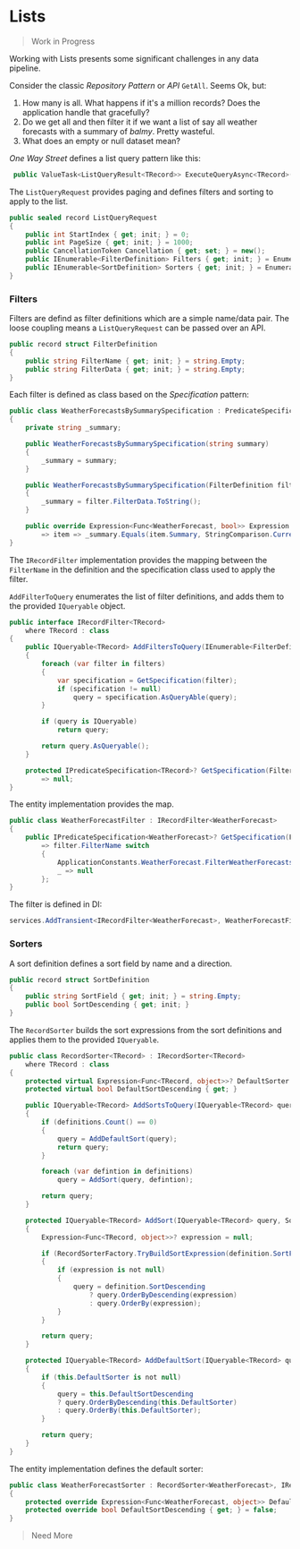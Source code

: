 # Lists

> Work in Progress

Working with Lists presents some significant challenges in any data pipeline.

Consider the classic *Repository Pattern* or *API* `GetAll`.  Seems Ok, but:

1. How many is all.  What happens if it's a million records?  Does the application handle that gracefully?
2. Do we get all and then filter it if we want a list of say all weather forecasts with a summary of *balmy*.  Pretty wasteful.
3. What does an empty or null dataset mean?

*One Way Street* defines a list query pattern like this:

```csharp
 public ValueTask<ListQueryResult<TRecord>> ExecuteQueryAsync<TRecord>(ListQueryRequest request) where TRecord : class;
 ```

The `ListQueryRequest` provides paging and defines filters and sorting to apply to the list.

```csharp
public sealed record ListQueryRequest
{
    public int StartIndex { get; init; } = 0;
    public int PageSize { get; init; } = 1000;
    public CancellationToken Cancellation { get; set; } = new();
    public IEnumerable<FilterDefinition> Filters { get; init; } = Enumerable.Empty<FilterDefinition>();
    public IEnumerable<SortDefinition> Sorters { get; init; } = Enumerable.Empty<SortDefinition>();
}
```

### Filters

Filters are defind as filter definitions which are a simple name/data pair.  The loose coupling means a `ListQueryRequest` can be passed over an API.
 

```csharp
public record struct FilterDefinition
{
    public string FilterName { get; init; } = string.Empty;
    public string FilterData { get; init; } = string.Empty;
}
```

Each filter is defined as class based on the *Specification* pattern:

```csharp
public class WeatherForecastsBySummarySpecification : PredicateSpecification<WeatherForecast>
{
    private string _summary;

    public WeatherForecastsBySummarySpecification(string summary)
    {
        _summary = summary;
    }

    public WeatherForecastsBySummarySpecification(FilterDefinition filter)
    {
        _summary = filter.FilterData.ToString();
    }

    public override Expression<Func<WeatherForecast, bool>> Expression
        => item => _summary.Equals(item.Summary, StringComparison.CurrentCultureIgnoreCase);
}
```

The `IRecordFilter` implementation provides the mapping between the `FilterName` in the definition and the specification class used to apply the filter.

`AddFilterToQuery` enumerates the list of filter definitions, and adds them to the provided `IQueryable` object.

```csharp
public interface IRecordFilter<TRecord>
    where TRecord : class
{
    public IQueryable<TRecord> AddFiltersToQuery(IEnumerable<FilterDefinition> filters, IQueryable<TRecord> query)
    {
        foreach (var filter in filters)
        {
            var specification = GetSpecification(filter);
            if (specification != null)
                query = specification.AsQueryAble(query);
        }

        if (query is IQueryable)
            return query;

        return query.AsQueryable();
    }

    protected IPredicateSpecification<TRecord>? GetSpecification(FilterDefinition filter)
        => null;
}
```

The entity implementation provides the map.

```csharp
public class WeatherForecastFilter : IRecordFilter<WeatherForecast>
{
    public IPredicateSpecification<WeatherForecast>? GetSpecification(FilterDefinition filter)
        => filter.FilterName switch
        {
            ApplicationConstants.WeatherForecast.FilterWeatherForecastsBySummary => new WeatherForecastsBySummarySpecification(filter),
            _ => null
        };
}
```

The filter is defined in DI:

```csharp
services.AddTransient<IRecordFilter<WeatherForecast>, WeatherForecastFilter>();
```

### Sorters

A sort definition defines a sort field by name and a direction.

```csharp
public record struct SortDefinition
{
    public string SortField { get; init; } = string.Empty;
    public bool SortDescending { get; init; }
}
```
The `RecordSorter` builds the sort expressions from the sort definitions and applies them to the provided `IQueryable`.

```csharp
public class RecordSorter<TRecord> : IRecordSorter<TRecord>
    where TRecord : class
{
    protected virtual Expression<Func<TRecord, object>>? DefaultSorter => null;
    protected virtual bool DefaultSortDescending { get; }

    public IQueryable<TRecord> AddSortsToQuery(IQueryable<TRecord> query, IEnumerable<SortDefinition> definitions)
    {
        if (definitions.Count() == 0)
        {
            query = AddDefaultSort(query);
            return query;
        }

        foreach (var defintion in definitions)
            query = AddSort(query, defintion);

        return query;
    }

    protected IQueryable<TRecord> AddSort(IQueryable<TRecord> query, SortDefinition definition)
    {
        Expression<Func<TRecord, object>>? expression = null;

        if (RecordSorterFactory.TryBuildSortExpression(definition.SortField, out expression))
        {
            if (expression is not null)
            {
                query = definition.SortDescending
                    ? query.OrderByDescending(expression)
                    : query.OrderBy(expression);
            }
        }

        return query;
    }

    protected IQueryable<TRecord> AddDefaultSort(IQueryable<TRecord> query)
    {
        if (this.DefaultSorter is not null)
        {
            query = this.DefaultSortDescending
            ? query.OrderByDescending(this.DefaultSorter)
            : query.OrderBy(this.DefaultSorter);
        }

        return query;
    }
}
```

The entity implementation defines the default sorter:

```csharp
public class WeatherForecastSorter : RecordSorter<WeatherForecast>, IRecordSorter<WeatherForecast>
{
    protected override Expression<Func<WeatherForecast, object>> DefaultSorter { get; } = (item) => item.Date;
    protected override bool DefaultSortDescending { get; } = false;
}
```

>Need More




